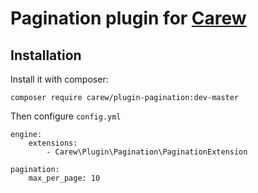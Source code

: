 Pagination plugin for [Carew](http://github.com/lyrixx/Carew)
=============================================================

Installation
------------

Install it with composer:

```
composer require carew/plugin-pagination:dev-master
```

Then configure `config.yml`

```
engine:
    extensions:
        - Carew\Plugin\Pagination\PaginationExtension

pagination:
    max_per_page: 10
```
